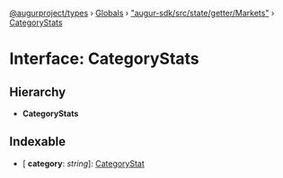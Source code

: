 [@augurproject/types](../README.md) › [Globals](../globals.md) › ["augur-sdk/src/state/getter/Markets"](../modules/_augur_sdk_src_state_getter_markets_.md) › [CategoryStats](_augur_sdk_src_state_getter_markets_.categorystats.md)

# Interface: CategoryStats

## Hierarchy

* **CategoryStats**

## Indexable

* \[ **category**: *string*\]: [CategoryStat](_augur_sdk_src_state_getter_markets_.categorystat.md)
